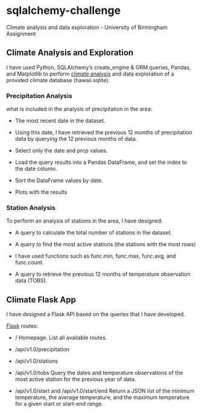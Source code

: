 # sqlalchemy-challenge
Climate analysis and data exploration - University of Birmingham Assignment

## Climate Analysis and Exploration
I have used Python, SQLAlchemy’s create_engine & ORM queries, Pandas, and Matplotlib to perform [climate analysis](climate_analysis.ipynb) and data exploration of a provided climate database (hawaii.sqlite). 

### Precipitation Analysis
what is included in the analysis of precipitation in the area:


* The most recent date in the dataset.

* Using this date, I have retrieved the previous 12 months of precipitation data by querying the 12 previous months of data. 

* Select only the date and prcp values.

* Load the query results into a Pandas DataFrame, and set the index to the date column.

* Sort the DataFrame values by date.

* Plots with the results


### Station Analysis

To perform an analysis of stations in the area, I have designed:


* A query to calculate the total number of stations in the dataset.

* A query to find the most active stations (the stations with the most rows) 

* I have used functions such as func.min, func.max, func.avg, and func.count.

* A query to retrieve the previous 12 months of temperature observation data (TOBS).


## Climate Flask App

I have designed a Flask API based on the queries that I have developed.

[Flask](app.py) routes:

* /
Homepage.
List all available routes.

* /api/v1.0/precipitation

* /api/v1.0/stations

* /api/v1.0/tobs
Query the dates and temperature observations of the most active station for the previous year of data.

* /api/v1.0/start and /api/v1.0/start/end
Return a JSON list of the minimum temperature, the average temperature, and the maximum temperature for a given start or start-end range.

